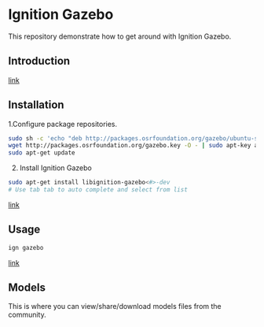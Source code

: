 # Ignition Gazebo

This repository demonstrate how to get around with Ignition Gazebo.

## Introduction

[link](https://www.youtube.com/watch?v=KIcFbCiK0QU)

## Installation

1.Configure package repositories.
```bash
sudo sh -c 'echo "deb http://packages.osrfoundation.org/gazebo/ubuntu-stable `lsb_release -cs` main" > /etc/apt/sources.list.d/gazebo-stable.list'
wget http://packages.osrfoundation.org/gazebo.key -O - | sudo apt-key add -
sudo apt-get update
```

2. Install Ignition Gazebo
```bash
sudo apt-get install libignition-gazebo<#>-dev
# Use tab tab to auto complete and select from list
```
[link](https://ignitionrobotics.org/api/gazebo/6.1/install.html)

## Usage

```bash
ign gazebo
```
[link](https://ignitionrobotics.org/libs/gazebo)

## Models

This is where you can view/share/download models files from the community. 
